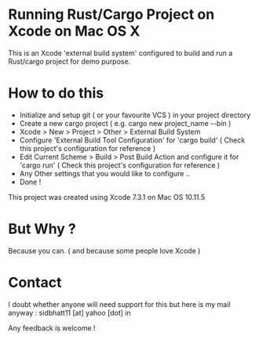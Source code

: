 # Running Rust/Cargo Project on Xcode on Mac OS X
This is an Xcode 'external build system' configured to build and run a Rust/cargo project for demo purpose.

# How to do this
- Initialize and setup git ( or your favourite VCS ) in your project directory
- Create a new cargo project ( e.g. cargo new project_name --bin )
- Xcode > New > Project > Other > External Build System
- Configure 'External Build Tool Configuration' for 'cargo build' ( Check this project's configuration for reference )
- Edit Current Scheme > Build > Post Build Action and configure it for 'cargo run' ( Check this project's configuration for reference  )
- Any Other settings that you would like to configure ..
- Done !

This project was created using Xcode 7.3.1 on Mac OS 10.11.5

# But Why ?
Because you can. ( and because some people love Xcode ) 

# Contact
I doubt whether anyone will need support for this but here is my mail anyway : 
sidbhatt11 [at] yahoo [dot] in

Any feedback is welcome !

